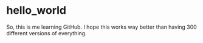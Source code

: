 # hello_world

So, this is me learning GitHub. I hope this works way better than having 300 different versions of everything.
